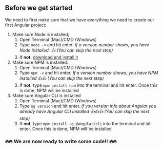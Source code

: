 ## Before we get started

We need to first make sure that we have everything we need to create our first Angular project:

1. Make sure Node is installed;
	1. Open Terminal (Mac)/CMD (Windows)
	1. Type `node -v` and hit enter. _If a version number shows, you have Node installed. 👍 (You can skip the next step)_
	1. If **not**, [download and install it](https://nodejs.org/en/download/)
1. Make sure NPM is installed:
	1. Open Terminal (Mac)/CMD (Windows)
	1. Type `npm -v` and hit enter. _If a version number shows, you have NPM installed 👍👍 (You can skip the next step)_
	1. If **not**, type `npm install npm` into the terminal and hit enter. Once this is done, NPM will be installed
1. Make sure Angular CLI is installed
	1. Open Terminal (Mac)/CMD (Windows)
	1. Type `ng version` and hit enter. _If you version info about Angular you already have Angular CLI installed 👍👍👍 (You can skip the next step)_
	1. If **not**, type `npm install -g @angular/cli` into the terminal and hit enter. Once this is done, NPM will be installed
	
### 🔥🔥 We are now ready to write some code!! 🔥🔥
    
  
